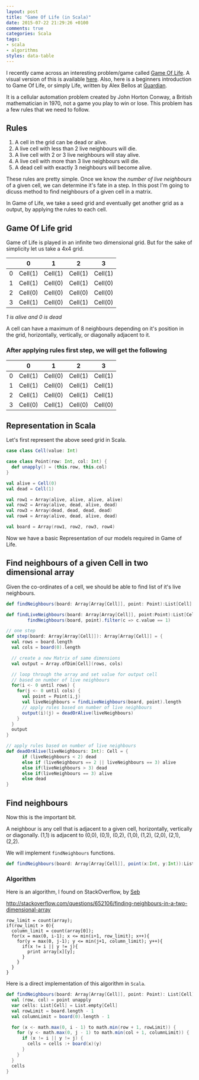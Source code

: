 ```yaml
---
layout: post
title: "Game Of Life (in Scala)"
date: 2015-07-22 21:29:26 +0100
comments: true
categories: Scala
tags:
- scala
- algorithms
styles: data-table
---
```


I recently came across an interesting problem/game called [Game Of Life][1]. A visual version of this is available [here][2]. Also, here is a beginners introduction to Game Of Life, or simply Life, written by Alex Bellos at [Guardian][guardian-gol].

It is a cellular automation problem created by John Horton Conway, a British mathematician in 1970, not a game you play to win or lose. This problem has a few rules that we need to follow.

## Rules
1. A cell in the grid can be dead or alive.
2. A live cell with less than 2 live neighbours will die.
3. A live cell with 2 or 3 live neighbours will stay alive.
4. A live cell with more than 3 live neighbours will die.
5. A dead cell with exactly 3 neighbours will become alive.

These rules are pretty simple. Once we know the _number of live neighbours_ of a given cell, we can determine it's fate in a step. In this post I'm going to dicuss method to find neighbours of a given cell in a matrix.

In Game of Life, we take a seed grid and eventually get another grid as a output, by applying the rules to each cell.

## Game Of Life grid
Game of Life is played in an infinite two dimensional grid. But for the sake of simplicity let us take a 4x4 grid.

|     |  0 | 1  | 2 | 3 |
| --- | ------- | ------- | ------- | ------- |
| 0 | Cell(1) | Cell(1) | Cell(1) | Cell(1) |
| 1 | Cell(1) | Cell(0) | Cell(1) | Cell(0) |
| 2 | Cell(0) | Cell(0) | Cell(0) | Cell(0) |
| 3 | Cell(1) | Cell(0) | Cell(1) | Cell(0) |

*1 is alive and 0 is dead*

A cell can have a maximum of 8 neighbours depending on it's position in the grid, horizontally, vertically, or diagonally adjacent to it.

### After applying rules first step, we will get the following

|     |  0 | 1  | 2 | 3 |
| --- | ------- | ------- | ------- | ------- |
| 0 | Cell(1) | Cell(0) | Cell(1) | Cell(1) |
| 1 | Cell(1) | Cell(0) | Cell(1) | Cell(1) |
| 2 | Cell(1) | Cell(0) | Cell(1) | Cell(1) |
| 3 | Cell(0) | Cell(1) | Cell(0) | Cell(0) |

## Representation in Scala
Let's first represent the above seed grid in Scala.

``` scala
case class Cell(value: Int)

case class Point(row: Int, col: Int) {
  def unapply() = (this.row, this.col)
}

val alive = Cell(0)
val dead = Cell(1)

val row1 = Array(alive, alive, alive, alive)
val row2 = Array(alive, dead, alive, dead)
val row3 = Array(dead, dead, dead, dead)
val row4 = Array(alive, dead, alive, dead)

val board = Array(row1, row2, row3, row4)
```

Now we have a basic Representation of our models required in Game of Life.

## Find neighbours of a given Cell in two dimensional array
Given the co-ordinates of a cell, we should be able to find list of it's live neighbours.

``` scala
def findNeighbours(board: Array[Array[Cell]], point: Point):List[Cell] = ???

def findLiveNeighbours(board: Array[Array[Cell]], point:Point):List[Cell] =
        findNeighbours(board, point).filter(c => c.value == 1)

// one step
def step(board: Array[Array[Cell]]): Array[Array[Cell]] = {
  val rows = board.length
  val cols = board(0).length

  // create a new Matrix of same dimensions
  val output = Array.ofDim[Cell](rows, cols)

  // loop through the array and set value for output cell
  // based on number of live neighbours
  for(i <- 0 until rows) {
    for(j <- 0 until cols) {
      val point = Point(i,j)
      val liveNeighbours = findLiveNeighbours(board, point).length
      // apply rules based on number of live neighbours
      output(i)(j) = deadOrAlive(liveNeighbours)
    }
  }
  output
}

// apply rules based on number of live neighbours
def deadOrAlive(liveNeighbours: Int): Cell = {
      if (liveNeighbours < 2) dead
      else if (liveNeighbours == 2 || liveNeighbours == 3) alive
      else if(liveNeighbours > 3) dead
      else if(liveNeighbours == 3) alive
      else dead
}

```

## Find neighbours

Now this is the important bit.

A neighbour is any cell that is adjacent to a given cell, horizontally, vertically or diagonally. (1,1) is adjacent to (0,0), (0,1), (0,2), (1,0), (1,2), (2,0), (2,1), (2,2).

We will implement `findNeighbours` functions.

``` scala
def findNeighbours(board: Array[Array[Cell]], point(x:Int, y:Int)):List[Cell] = ???
```

### Algorithm
Here is an algorithm, I found on StackOverflow, by [Seb][Seb]

http://stackoverflow.com/questions/652106/finding-neighbours-in-a-two-dimensional-array

```
row_limit = count(array);
if(row_limit > 0){
  column_limit = count(array[0]);
  for(x = max(0, i-1); x <= min(i+1, row_limit); x++){
    for(y = max(0, j-1); y <= min(j+1, column_limit); y++){
      if(x != i || y != j){
        print array[x][y];
      }
    }
  }
}
```

Here is a direct implementation of this algorithm in `Scala`.

``` scala
def findNeighbours(board: Array[Array[Cell]], point: Point): List[Cell] = {
  val (row, col) = point unapply
  var cells: List[Cell] = List.empty[Cell]
  val rowLimit = board.length - 1
  val columnLimit = board(0).length - 1

  for (x <- math.max(0, i - 1) to math.min(row + 1, rowLimit)) {
    for (y <- math.max(0, j - 1) to math.min(col + 1, columnLimit)) {
      if (x != i || y != j) {
        cells = cells :+ board(x)(y)
      }
    }
  }
  cells
}
```

[1]:https://en.wikipedia.org/wiki/Conway%27s_Game_of_Life
[2]:http://pmav.eu/stuff/javascript-game-of-life-v3.1.1/
[guardian-gol]:http://www.theguardian.com/science/alexs-adventures-in-numberland/2014/dec/15/the-game-of-life-a-beginners-guide
[3]: http://stackoverflow.com/questions/652106/finding-neighbours-in-a-two-dimensional-array
[Seb]:http://stackoverflow.com/users/76583/seb
